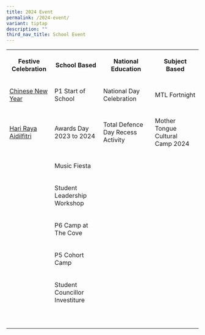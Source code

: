 ```yaml
---
title: 2024 Event
permalink: /2024-event/
variant: tiptap
description: ""
third_nav_title: School Event
---
```

<table style="minWidth: 100px">
<colgroup>
<col>
<col>
<col>
<col>
</colgroup>
<tbody>
<tr>
<th rowspan="1" colspan="1">
<p>Festive Celebration</p>
</th>
<th rowspan="1" colspan="1">
<p>School Based</p>
</th>
<th rowspan="1" colspan="1">
<p>National Education</p>
</th>
<th rowspan="1" colspan="1">
<p>Subject Based</p>
</th>
</tr>
<tr>
<td rowspan="1" colspan="1">
<p><a href="/chinese-new-year/" rel="noopener noreferrer nofollow" target="_blank">Chinese New Year</a>
</p>
</td>
<td rowspan="1" colspan="1">
<p>P1 Start of School</p>
</td>
<td rowspan="1" colspan="1">
<p>National Day Celebration</p>
</td>
<td rowspan="1" colspan="1">
<p>MTL Fortnight</p>
</td>
</tr>
<tr>
<td rowspan="1" colspan="1">
<p><a href="/hari-raya-aidilfitri/" rel="noopener noreferrer nofollow" target="_blank">Hari Raya Aidilfitri</a>
</p>
</td>
<td rowspan="1" colspan="1">
<p>Awards Day 2023 to 2024</p>
</td>
<td rowspan="1" colspan="1">
<p>Total Defence Day Recess Activity</p>
</td>
<td rowspan="1" colspan="1">
<p>Mother Tongue Cultural Camp 2024</p>
</td>
</tr>
<tr>
<td rowspan="1" colspan="1">
<p></p>
</td>
<td rowspan="1" colspan="1">
<p>Music Fiesta</p>
</td>
<td rowspan="1" colspan="1">
<p></p>
</td>
<td rowspan="1" colspan="1">
<p></p>
</td>
</tr>
<tr>
<td rowspan="1" colspan="1">
<p></p>
</td>
<td rowspan="1" colspan="1">
<p>Student Leadership Workshop</p>
</td>
<td rowspan="1" colspan="1">
<p></p>
</td>
<td rowspan="1" colspan="1">
<p></p>
</td>
</tr>
<tr>
<td rowspan="1" colspan="1">
<p></p>
</td>
<td rowspan="1" colspan="1">
<p>P6 Camp at The Cove</p>
</td>
<td rowspan="1" colspan="1">
<p></p>
</td>
<td rowspan="1" colspan="1">
<p></p>
</td>
</tr>
<tr>
<td rowspan="1" colspan="1">
<p></p>
</td>
<td rowspan="1" colspan="1">
<p>P5 Cohort Camp</p>
</td>
<td rowspan="1" colspan="1">
<p></p>
</td>
<td rowspan="1" colspan="1">
<p></p>
</td>
</tr>
<tr>
<td rowspan="1" colspan="1">
<p></p>
</td>
<td rowspan="1" colspan="1">
<p>Student Councillor Investiture</p>
</td>
<td rowspan="1" colspan="1">
<p></p>
</td>
<td rowspan="1" colspan="1">
<p></p>
</td>
</tr>
<tr>
<td rowspan="1" colspan="1">
<p></p>
</td>
<td rowspan="1" colspan="1">
<p></p>
</td>
<td rowspan="1" colspan="1">
<p></p>
</td>
<td rowspan="1" colspan="1">
<p></p>
</td>
</tr>
<tr>
<td rowspan="1" colspan="1">
<p></p>
</td>
<td rowspan="1" colspan="1">
<p></p>
</td>
<td rowspan="1" colspan="1">
<p></p>
</td>
<td rowspan="1" colspan="1">
<p></p>
</td>
</tr>
</tbody>
</table>
<p></p>